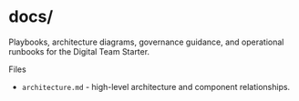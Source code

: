 # docs/

Playbooks, architecture diagrams, governance guidance, and operational runbooks for the Digital Team Starter.

Files
- `architecture.md` - high-level architecture and component relationships.
